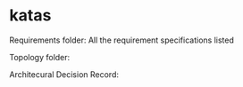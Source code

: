 # katas

Requirements folder:
All the requirement specifications listed

Topology folder:

Architecural Decision Record: 
